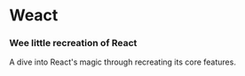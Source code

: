 # Weact #
### Wee little recreation of React ###

A dive into React's magic through recreating its core features.
